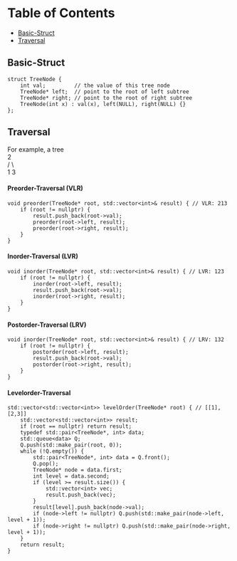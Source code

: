 Table of Contents
=================
  * [Basic-Struct](#Basic-Struct)
  * [Traversal](#Traversal)

## Basic-Struct
```
struct TreeNode {
    int val;         // the value of this tree node
    TreeNode* left;  // point to the root of left subtree
    TreeNode* right; // point to the root of right subtree
    TreeNode(int x) : val(x), left(NULL), right(NULL) {}
};
```

## Traversal
For example, a tree <br/>
   2 <br/>
 /   \ <br/>
1     3
#### Preorder-Traversal (VLR)
```
void preorder(TreeNode* root, std::vector<int>& result) { // VLR: 213
    if (root != nullptr) {
        result.push_back(root->val);
        preorder(root->left, result);
        preorder(root->right, result);
    }
}
```

#### Inorder-Traversal (LVR)
```
void inorder(TreeNode* root, std::vector<int>& result) { // LVR: 123
    if (root != nullptr) {
        inorder(root->left, result);
        result.push_back(root->val);
        inorder(root->right, result);
    }
}
```

#### Postorder-Traversal (LRV)
```
void inorder(TreeNode* root, std::vector<int>& result) { // LRV: 132
    if (root != nullptr) {
        postorder(root->left, result);
        result.push_back(root->val);
        postorder(root->right, result);
    }
}
```

#### Levelorder-Traversal
```
std::vector<std::vector<int>> levelOrder(TreeNode* root) { // [[1], [2,3]]
    std::vector<std::vector<int>> result;
    if (root == nullptr) return result;
    typedef std::pair<TreeNode*, int> data;
    std::queue<data> Q;
    Q.push(std::make_pair(root, 0));
    while (!Q.empty()) {
        std::pair<TreeNode*, int> data = Q.front();
        Q.pop();
        TreeNode* node = data.first;
        int level = data.second;
        if (level >= result.size()) {
            std::vector<int> vec;
            result.push_back(vec);
        }
        result[level].push_back(node->val);
        if (node->left != nullptr) Q.push(std::make_pair(node->left, level + 1));
        if (node->right != nullptr) Q.push(std::make_pair(node->right, level + 1));
    }
    return result;
}
```


